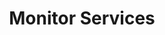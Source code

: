 ---
sidebar_position: 4
title: "Monitor Services"
sidebar_label: "Monitor Services"
description: "Track service health in Alpine Linux platforms - monitor service status, check service logs, analyze service performance, and detect service failures."
keywords:
  - "alpine service monitoring"
  - "service health"
  - "service status"
  - "service logs"
  - "health checks"
tags:
  - alpine
  - service-monitoring
  - health-monitoring
  - service-status
  - monitoring
slug: /linux/alpine/administration/service-management/monitor-services
---